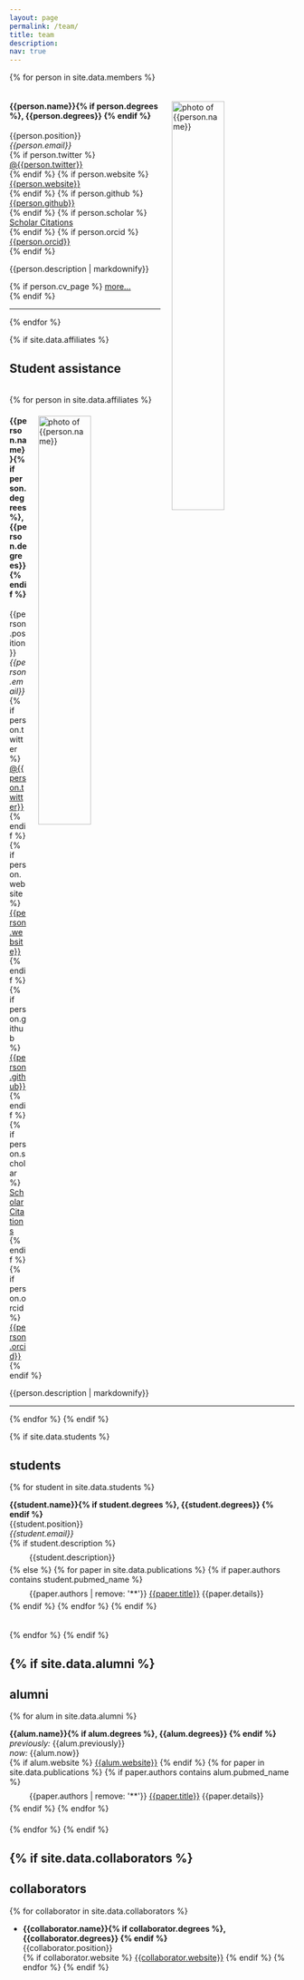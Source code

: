 ```yaml
---
layout: page
permalink: /team/
title: team
description: 
nav: true
---
```


{% for person in site.data.members %}

<!-- The paddingtop and margin-top edits allow anchors to link properly. -->
<div id = "{{person.name | replace: ' ', '-'}}" class="row" style="padding-top: 60px; margin-top: -60px; margin-left:0px">
    <div>
        <img class="pull-right" style="float: right; width: 43%; padding-left: 20px;" src="{{ person.image | prepend: '/assets/img/' | prepend: site.baseurl | prepend: site.url }}" alt="photo of {{person.name}}">
        <h4>{{person.name}}{% if person.degrees %}, {{person.degrees}} {% endif %}</h4> 
        {{person.position}} <br>
        <i class="fa fa-envelope"></i> <em>{{person.email}}</em> <br>
        {% if person.twitter %}
          <i class="fab fa-twitter"></i> <a href= "http://twitter.com/{{person.twitter}}" target="_blank"> @{{person.twitter}} </a> <br>
        {% endif %}
        {% if person.website %}
          <i class="fa fa-globe"></i> <a href= "{{person.website}}" target="_blank">{{person.website}}</a> <br>
        {% endif %}
        {% if person.github %}
          <i class="fab fa-github"></i> <a href= "https://github.com/{{person.github}}" target="_blank"> {{person.github}} </a> <br>
        {% endif %}
        {% if person.scholar %}
          <i class="ai ai-google-scholar"></i> <a href= "http://scholar.google.com/citations?user={{person.scholar}}" target="_blank"> Scholar Citations </a> <br>
        {% endif %}
        {% if person.orcid %}
          <i class="ai ai-orcid"></i> <a href="http://{{person.orcid}}" target="_blank"> {{person.orcid}}</a> <br>
        {% endif %}
        <p class="text-justify">{{person.description | markdownify}}</p>
        {% if person.cv_page %}
        <a href="{{ person.cv_page | relative_url }}"> more...</a> <br>
        {% endif %}
    </div>
</div>
<hr>
{% endfor %}

{% if site.data.affiliates %}
  <h2>Student assistance</h2>
  <br>
  {% for person in site.data.affiliates %}
<div id = "{{person.name | replace: ' ', '-'}}" class="row" style="padding-top: 60px; margin-top: -60px; margin-left:0px">
    <div class = "col-md-12">
        <img class="pull-right" style="float: right; width: 43%; padding-left: 20px;" src="{{ person.image | prepend: '/assets/img/' | prepend: site.baseurl | prepend: site.url }}" alt="photo of {{person.name}}">
        <h4>{{person.name}}{% if person.degrees %}, {{person.degrees}} {% endif %}</h4> 
        {{person.position}} <br>
        <i class="fa fa-envelope"></i> <em>{{person.email}}</em> <br>
        {% if person.twitter %}
          <i class="fab fa-twitter"></i> <a href= "http://twitter.com/{{person.twitter}}" target="_blank"> @{{person.twitter}} </a> <br>
        {% endif %}
        {% if person.website %}
          <i class="fa fa-globe"></i> <a href= "{{person.website}}" target="_blank">{{person.website}}</a> <br>
        {% endif %}
        {% if person.github %}
          <i class="fab fa-github"></i> <a href= "https://github.com/{{person.github}}" target="_blank"> {{person.github}} </a> <br>
        {% endif %}
        {% if person.scholar %}
          <i class="ai ai-google-scholar"></i> <a href= "http://scholar.google.com/citations?user={{person.scholar}}" target="_blank"> Scholar Citations </a> <br>
        {% endif %}
        {% if person.orcid %}
          <i class="ai ai-orcid"></i> <a href="http://{{person.orcid}}" target="_blank"> {{person.orcid}}</a> <br>
        {% endif %}
        <p class="text-justify">{{person.description | markdownify}}</p>
        <!-- {% if person.cv_page %}
        <a href="{{ person.cv_page | relative_url }}"> more...</a> <br>
        {% endif %} -->
    </div>
</div>
<hr>
  {% endfor %}
{% endif %}

{% if site.data.students %}
  ## students
  {% for student in site.data.students %}

  <!-- The paddingtop and margin-top edits allow anchors to link properly. -->
  <div id = "{{student.name | replace: ' ', '-'}}" class="row" style="padding-top: 60px; margin-top: -60px; padding-bottom: 20px;">
    <strong>{{student.name}}{% if student.degrees %}, {{student.degrees}} {% endif %}</strong> <br>
    {{student.position}} <br>
    <i class="fa fa-envelope"></i> <em>{{student.email}}</em> <br>
    {% if student.description %}
    <div style="margin-left: 2.5em; padding-top: 8px; padding-bottom: 5px; ">{{student.description}}</div>
    {% else %}
    {% for paper in site.data.publications %}
    {% if paper.authors contains student.pubmed_name %}
    <div style="margin-left: 2.5em; padding-top: 8px; padding-bottom: 5px; ">{{paper.authors | remove: '**'}} <a href="/papers/index.html#{{paper.title}}">{{paper.title}}</a> {{paper.details}}</div>
    {% endif %}
    {% endfor %}
    {% endif %}
  </div>

  {% endfor %}
{% endif %}


{% if site.data.alumni %}
  ---
  
  ## alumni
  {% for alum in site.data.alumni %}

  <!-- The paddingtop and margin-top edits allow anchors to link properly. -->
  <div id = "{{alum.name | replace: ' ', '-'}}" class="row" style="padding-top: 60px; margin-top: -60px; padding-bottom: 20px;">
    <strong>{{alum.name}}{% if alum.degrees %}, {{alum.degrees}} {% endif %}</strong> <br>
    <i>previously:</i> {{alum.previously}} <br>
    <i>now:</i> {{alum.now}}<br>
      {% if alum.website %} <i class="fa fa-globe"></i> <a href= "{{alum.website}}" target="_blank">{{alum.website}}</a>  {% endif %}
      {% for paper in site.data.publications %}
    {% if paper.authors contains alum.pubmed_name %}
    <div style="margin-left: 2.5em; padding-top: 8px; padding-bottom: 5px; ">{{paper.authors | remove: '**'}} <a href="/papers/index.html#{{paper.title | replace: ' ', '-' |  remove: '.'}}">{{paper.title}}</a> {{paper.details}}</div>
    {% endif %}
    {% endfor %}
  </div>
  {% endfor %}
{% endif %}

{% if site.data.collaborators %}
  ---

  ## collaborators
  {% for collaborator in site.data.collaborators %}
  - <strong>{{collaborator.name}}{% if collaborator.degrees %}, {{collaborator.degrees}} {% endif %}</strong>  
    {{collaborator.position}}  
    {% if collaborator.website %} <i class="fa fa-globe"></i> <a href= "{{collaborator.website}}" target="_blank">{{collaborator.website}}</a>  {% endif %}
  {% endfor %}
{% endif %}
